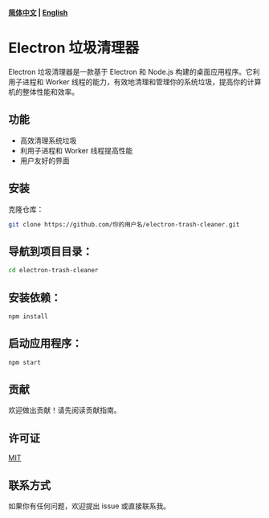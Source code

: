 **[简体中文](README-zh.md) | [English](README.md)**

# Electron 垃圾清理器

Electron 垃圾清理器是一款基于 Electron 和 Node.js 构建的桌面应用程序。它利用子进程和 Worker 线程的能力，有效地清理和管理你的系统垃圾，提高你的计算机的整体性能和效率。

## 功能

- 高效清理系统垃圾
- 利用子进程和 Worker 线程提高性能
- 用户友好的界面

## 安装

克隆仓库：

```bash
git clone https://github.com/你的用户名/electron-trash-cleaner.git
```

## 导航到项目目录：

```bash
cd electron-trash-cleaner
```

## 安装依赖：

```bash
npm install
```

## 启动应用程序：

```bash
npm start
```

## 贡献

欢迎做出贡献！请先阅读贡献指南。

## 许可证

[MIT](./LICENSE)

## 联系方式

如果你有任何问题，欢迎提出 issue 或直接联系我。
